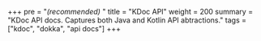 +++
pre = "<i>(recommended)</i> "
title = "KDoc API"
weight = 200
summary = "KDoc API docs. Captures both Java and Kotlin API abtractions."
tags = ["kdoc", "dokka", "api docs"]
+++
